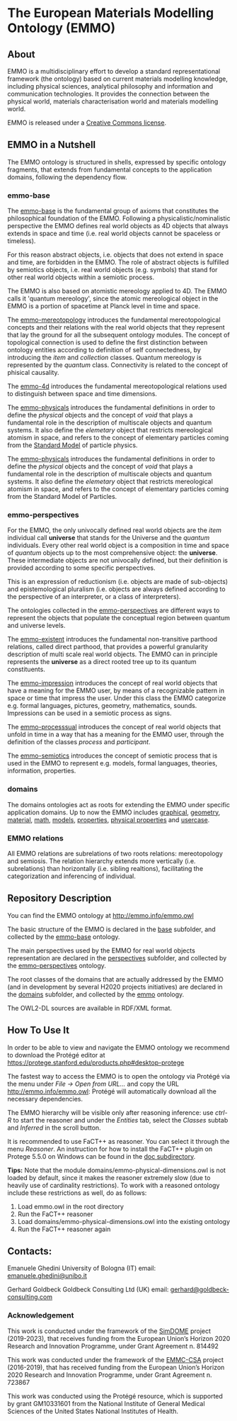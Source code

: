 # The European Materials Modelling Ontology (EMMO)

## About
EMMO is a multidisciplinary effort to develop a standard representational framework (the ontology) based on current materials modelling knowledge, including physical sciences, analytical philosophy and information and communication technologies. It provides the connection between the physical world, materials characterisation world and materials modelling world.

EMMO is released under a [Creative Commons license](LICENSE.md).

## EMMO in a Nutshell

The EMMO ontology is structured in shells, expressed by specific ontology fragments, that extends from fundamental concepts to the application domains, following the dependency flow.

### emmo-base
The [emmo-base](emmo-base.owl) is the fundamental group of axioms that constitutes the philosophical foundation of the EMMO. Following a physicalistic/nominalistic perspective the EMMO defines real world objects as 4D objects that always extends in space and time (i.e. real world objects cannot be spaceless or timeless).

For this reason abstract objects, i.e. objects that does not extend in space and time, are forbidden in the EMMO. The role of abstract objects is fulfilled by semiotics objects, i.e. real world objects (e.g. symbols) that stand for other real world objects within a semiotic process.

The EMMO is also based on atomistic mereology applied to 4D. The EMMO calls it 'quantum mereology', since the atomic mereological object in the EMMO is a portion of spacetime at Planck level in time and space.

The [emmo-mereotopology](base/emmo-mereotopology.owl) introduces the fundamental mereotopological concepts and their relations with the real world objects that they represent that lay the ground for all the subsequent ontology modules. The concept of topological connection is used to define the first distinction between ontology entities according to definition of self connectedness, by introducing the *item* and *collection* classes. Quantum mereology is represented by the *quantum* class. Connectivity is related to the concept of phisical causality.

The [emmo-4d](base/emmo-4d.owl) introduces the fundamental mereotopological relations used to distinguish between space and time dimensions.

The [emmo-physicals](base/emmo-physicals.owl) introduces the fundamental definitions in order to define the *physical* objects and the concept of *void* that plays a fundamental role in the description of multiscale objects and quantum systems. It also define the *elemetary* object that restricts mereological atomism in space, and refers to the concept of elementary particles coming from the [Standard Model](https://en.wikipedia.org/wiki/Standard_Model) of particle physics.

The [emmo-physicals](emmo-physicals.owl) introduces the fundamental definitions in order to define the *physical* objects and the concept of *void* that plays a fundamental role in the description of multiscale objects and quantum systems. It also define the *elemetary* object that restricts mereological atomism in space, and refers to the concept of elementary particles coming from the Standard Model of Particles.

### emmo-perspectives
For the EMMO, the only univocally defined real world objects are the *item* individual call **universe** that stands for the Universe and the *quantum* individuals. Every other real world object is a composition in time and space of *quantum* objects up to the most comprehensive object: the **universe**. These intermediate objects are not univocally defined, but their definition is provided according to some specific perspectives.

This is an expression of reductionism (i.e. objects are made of sub-objects) and epistemological pluralism (i.e. objects are always defined according to the perspective of an interpreter, or a class of interpreters).

The ontologies collected in the [emmo-perspectives](emmo-perspectives.owl) are different ways to represent the objects that populate the conceptual region between quantum and universe levels.

The [emmo-existent](perspectives/emmo-existent.owl) introduces the fundamental non-transitive parthood relations, called direct parthood, that provides a powerful granularity description of multi scale real world objects. The EMMO can in principle represents the **universe** as a direct rooted tree up to its quantum constituents.

The [emmo-impression](perspectives/emmo-impression.owl) introduces the concept of real world objects that have a meaning for the EMMO user, by means of a recognizable pattern in space or time that impress the user. Under this class the EMMO categorize e.g. formal languages, pictures, geometry, mathematics, sounds. Impressions can be used in a semiotic process as signs.

The [emmo-processsual](perspectives/emmo-processual.owl) introduces the concept of real world objects that unfold in time in a way that has a meaning for the EMMO user, through the definition of the classes *process* and *participant*.

The [emmo-semiotics](perspectives/emmo-semiotics.owl) introduces the concept of semiotic process that is used in the EMMO to represent e.g. models, formal languages, theories, information, properties.

### domains
The domains ontologies act as roots for extending the EMMO under specific application domains. Up to now the EMMO includes
[graphical](domains/emmo-graphical.owl),
[geometry](domains/emmo-geometry.owl),
[material](domains/emmo-material.owl),
[math](domains/emmo-math.owl),
[models](domains/emmo-models.owl),
[properties](domains/emmo-properties.owl),
[physical properties](domains/emmo-physical-properties.owl) and
[usercase](domains/emmo-usercase.owl).

### EMMO relations
All EMMO relations are subrelations of two roots relations: mereotopology and semiosis. The relation hierarchy extends more vertically (i.e. subrelations) than horizontally (i.e. sibling realtions), facilitating the categorization and inferencing of individual.

## Repository Description
You can find the EMMO ontology at http://emmo.info/emmo.owl

The basic structure of the EMMO is declared in the [base](base) subfolder, and collected by the [emmo-base](emmo-base.owl) ontology.

The main perspectives used by the EMMO for real world objects representation are declared in the [perspectives](perspectives) subfolder, and collected by the [emmo-perspectives](emmo-perspectives.owl) ontology.

The root classes of the domains that are actually addressed by the EMMO (and in development by several H2020 projects initiatives) are declared in the [domains](domains) subfolder, and collected by the [emmo](emmo.owl) ontology.

The OWL2-DL sources are available in RDF/XML format.

## How To Use It
In order to be able to view and navigate the EMMO ontology we recommend to download the Protégé editor at https://protege.stanford.edu/products.php#desktop-protege

The fastest way to access the EMMO is to open the ontology via Protégé via the menu under *File -> Open from URL...* and copy the URL http://emmo.info/emmo.owl: Protégé will automatically download all the necessary dependencies.

The EMMO hierarchy will be visible only after reasoning inference: use *ctrl-R* to start the reasoner and under the *Entities* tab, select the *Classes* subtab and *Inferred* in the scroll button.

It is recommended to use FaCT++ as reasoner. You can select it through the menu *Reasoner*.  An instruction for how to install the FaCT++ plugin on Protege 5.5.0 on Windows can be found in the [doc subdirectory](doc/installing_factplusplus.md).

**Tips:** Note that the module domains/emmo-physical-dimensions.owl is not loaded by default, since it makes the reasoner extremely slow (due to heavily use of cardinality restrictions).  To work with a reasoned ontology include these restrictions as well, do as follows:

  1. Load emmo.owl in the root directory
  2. Run the FaCT++ reasoner
  3. Load domains/emmo-physical-dimensions.owl into the existing ontology
  4. Run the FaCT++ reasoner again


## Contacts:
Emanuele Ghedini
University of Bologna (IT)
email: emanuele.ghedini@unibo.it

Gerhard Goldbeck
Goldbeck Consulting Ltd (UK)
email: gerhard@goldbeck-consulting.com

### Acknowledgement
This work is conducted under the framework of the [SimDOME](https://simdome.eu) project (2019-2023), that receives funding from the European Union’s Horizon 2020 Research and Innovation Programme, under Grant Agreement n. 814492

This work was conducted under the framework of the [EMMC-CSA](https://emmc.info) project (2016-2019), that has received funding from the European Union’s Horizon 2020 Research and Innovation Programme, under Grant Agreement n. 723867

This work was conducted using the Protégé resource, which is supported by grant GM10331601 from the National Institute of General Medical Sciences of the United States National Institutes of Health.
